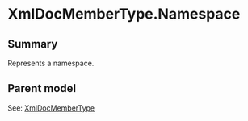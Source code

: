 # XmlDocMemberType.Namespace

## Summary

Represents a namespace.

## Parent model

See: [XmlDocMemberType](XmlDocMemberType.md)